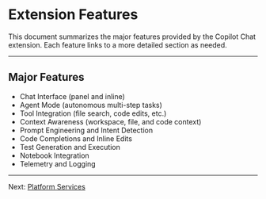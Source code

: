 # Extension Features

This document summarizes the major features provided by the Copilot Chat extension. Each feature links to a more detailed section as needed.

---

## Major Features
- Chat Interface (panel and inline)
- Agent Mode (autonomous multi-step tasks)
- Tool Integration (file search, code edits, etc.)
- Context Awareness (workspace, file, and code context)
- Prompt Engineering and Intent Detection
- Code Completions and Inline Edits
- Test Generation and Execution
- Notebook Integration
- Telemetry and Logging

---

Next: [Platform Services](./platform-services.md)
